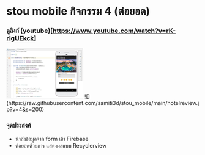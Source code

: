 # stou mobile กิจกรรม 4 (ต่อยอด)
### ดูลิงก์ (youtube)[https://www.youtube.com/watch?v=rK-rlgUEkck]
<img width="200" alt="portfolio_view" src="https://raw.githubusercontent.com/samiti3d/stou_mobile/main/hotelreview.jpg">
![](https://raw.githubusercontent.com/samiti3d/stou_mobile/main/hotelreview.jp?v=4&s=200)


### จุดประสงค์

* นำส่งข้อมูลจาก form เข้า Firebase
* ต่อยอดด้วยการ แสดงผลแบบ Recyclerview
 
